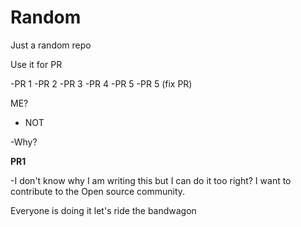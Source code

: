 # Random
Just a random repo

Use it for PR

-PR 1
-PR 2
-PR 3
-PR 4
-PR 5
-PR 5 (fix PR)





ME?

- NOT

-Why?


__PR1__

-I don't know why I am writing this but I can do it too right? I want to contribute to the Open source community.


Everyone is doing it let's ride the bandwagon

